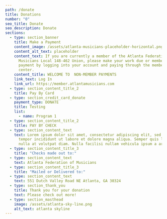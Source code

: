 ```yaml
---
path: /donate
title: Donations
number: "0"
seo_title: Donate
seo_description: Donate
sections:
  - type: section_banner
    title: Make a Payment
    content_image: /assets/atlanta-musicians-placeholder-horizontal.png
    content_alt_text: placeholder
    content_text: If you are currently a member of the Atlanta Federation of
      Musicians Local 148-462 Union, please make your work due or membership
      payment by logging into your account and paying through the members pay
      center.
    content_title: WELCOME TO  NON-MEMBER PAYMENTS
    link_text: Log In
    link_url: https://member.atlantamusicians.com
  - type: section_content_title_2
    title: Pay By Card
  - type: section_credit_card_donate
    payment_type: DONATE
    title: Testing
    list:
      - name: Program 1
  - type: section_content_title_2
    title: PAY BY CHECK
  - type: section_content_text
    text: Lorem ipsum dolor sit amet, consectetur adipiscing elit, sed do eiusmod
      tempor incididunt ut labore et dolore magna aliqua. Semper quis lectus
      nulla at volutpat diam. Nulla facilisi nullam vehicula ipsum a arcu.
  - type: section_content_title_3
    title: "Checks made out to:"
  - type: section_content_text
    text: Atlanta Federation of Musicians
  - type: section_content_title_3
    title: "Mailed or Delivered to:"
  - type: section_content_text
    text: 551 Dutch Valley Road NE Atlanta, GA 30324
  - type: section_thank_you
    title: Thank you for your donation
    text: Please check out more!
  - type: section_masthead
    image: /assets/atlanta-sky-line.png
    alt_text: atlanta skyline
---
```

